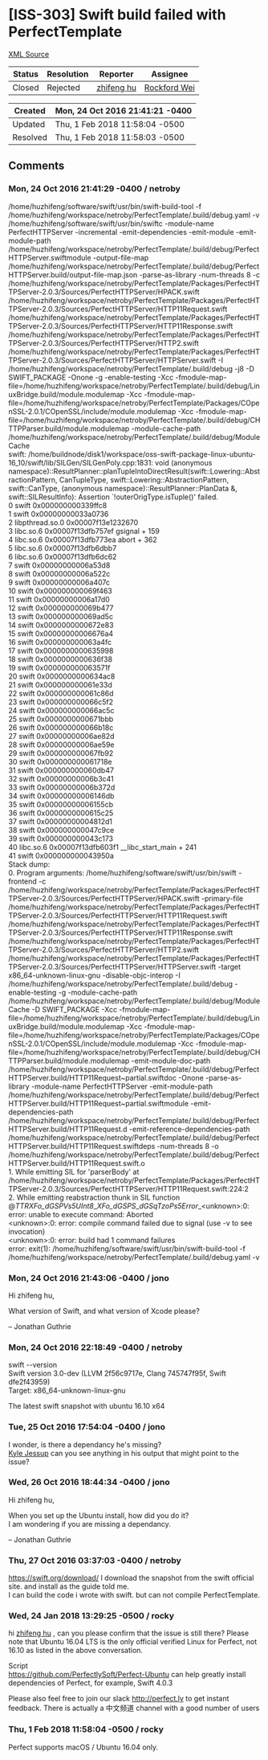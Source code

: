 # [ISS-303] Swift build failed with PerfectTemplate

[XML Source](../xml/ISS-303.xml)
<p></p>





Status|Resolution|Reporter|Assignee
------|----------|--------|--------
Closed|Rejected|[zhifeng hu](netroby)|[Rockford Wei]($rocky)





Created|Mon, 24 Oct 2016 21:41:21 -0400
-------|--------------
Updated|Thu, 1 Feb 2018 11:58:04 -0500
Resolved|Thu, 1 Feb 2018 11:58:03 -0500


## Comments




### Mon, 24 Oct 2016 21:41:29 -0400 / netroby 

<p><p>/home/huzhifeng/software/swift/usr/bin/swift-build-tool -f /home/huzhifeng/workspace/netroby/PerfectTemplate/.build/debug.yaml -v<br/>
/home/huzhifeng/software/swift/usr/bin/swiftc -module-name PerfectHTTPServer -incremental -emit-dependencies -emit-module -emit-module-path /home/huzhifeng/workspace/netroby/PerfectTemplate/.build/debug/PerfectHTTPServer.swiftmodule -output-file-map /home/huzhifeng/workspace/netroby/PerfectTemplate/.build/debug/PerfectHTTPServer.build/output-file-map.json -parse-as-library -num-threads 8 -c /home/huzhifeng/workspace/netroby/PerfectTemplate/Packages/PerfectHTTPServer-2.0.3/Sources/PerfectHTTPServer/HPACK.swift /home/huzhifeng/workspace/netroby/PerfectTemplate/Packages/PerfectHTTPServer-2.0.3/Sources/PerfectHTTPServer/HTTP11Request.swift /home/huzhifeng/workspace/netroby/PerfectTemplate/Packages/PerfectHTTPServer-2.0.3/Sources/PerfectHTTPServer/HTTP11Response.swift /home/huzhifeng/workspace/netroby/PerfectTemplate/Packages/PerfectHTTPServer-2.0.3/Sources/PerfectHTTPServer/HTTP2.swift /home/huzhifeng/workspace/netroby/PerfectTemplate/Packages/PerfectHTTPServer-2.0.3/Sources/PerfectHTTPServer/HTTPServer.swift -I /home/huzhifeng/workspace/netroby/PerfectTemplate/.build/debug -j8 -D SWIFT_PACKAGE -Onone -g -enable-testing -Xcc -fmodule-map-file=/home/huzhifeng/workspace/netroby/PerfectTemplate/.build/debug/LinuxBridge.build/module.modulemap -Xcc -fmodule-map-file=/home/huzhifeng/workspace/netroby/PerfectTemplate/Packages/COpenSSL-2.0.1/COpenSSL/include/module.modulemap -Xcc -fmodule-map-file=/home/huzhifeng/workspace/netroby/PerfectTemplate/.build/debug/CHTTPParser.build/module.modulemap -module-cache-path /home/huzhifeng/workspace/netroby/PerfectTemplate/.build/debug/ModuleCache<br/>
swift: /home/buildnode/disk1/workspace/oss-swift-package-linux-ubuntu-16_10/swift/lib/SILGen/SILGenPoly.cpp:1831: void (anonymous namespace)::ResultPlanner::planTupleIntoDirectResult(swift::Lowering::AbstractionPattern, CanTupleType, swift::Lowering::AbstractionPattern, swift::CanType, (anonymous namespace)::ResultPlanner::PlanData &amp;, swift::SILResultInfo): Assertion `!outerOrigType.isTuple()' failed.<br/>
0  swift           0x000000000339ffc8<br/>
1  swift           0x00000000033a0736<br/>
2  libpthread.so.0 0x00007f13e1232670<br/>
3  libc.so.6       0x00007f13dfb757ef gsignal + 159<br/>
4  libc.so.6       0x00007f13dfb773ea abort + 362<br/>
5  libc.so.6       0x00007f13dfb6dbb7<br/>
6  libc.so.6       0x00007f13dfb6dc62<br/>
7  swift           0x00000000006a53d8<br/>
8  swift           0x00000000006a522c<br/>
9  swift           0x00000000006a407c<br/>
10 swift           0x000000000069f463<br/>
11 swift           0x00000000006a17d0<br/>
12 swift           0x000000000069b477<br/>
13 swift           0x000000000069ad5c<br/>
14 swift           0x0000000000672e83<br/>
15 swift           0x00000000006676a4<br/>
16 swift           0x000000000063a4fc<br/>
17 swift           0x0000000000635998<br/>
18 swift           0x0000000000636f38<br/>
19 swift           0x000000000063571f<br/>
20 swift           0x0000000000634ac8<br/>
21 swift           0x000000000061e33d<br/>
22 swift           0x000000000061c86d<br/>
23 swift           0x000000000066c5f2<br/>
24 swift           0x000000000066ac5c<br/>
25 swift           0x0000000000671bbb<br/>
26 swift           0x000000000066b18c<br/>
27 swift           0x00000000006ae82d<br/>
28 swift           0x00000000006ae59e<br/>
29 swift           0x000000000067fb92<br/>
30 swift           0x000000000061718e<br/>
31 swift           0x000000000060db47<br/>
32 swift           0x00000000006b3c41<br/>
33 swift           0x00000000006b372d<br/>
34 swift           0x00000000006146db<br/>
35 swift           0x00000000006155cb<br/>
36 swift           0x0000000000615c25<br/>
37 swift           0x00000000004812d1<br/>
38 swift           0x000000000047c9ce<br/>
39 swift           0x000000000043c173<br/>
40 libc.so.6       0x00007f13dfb603f1 __libc_start_main + 241<br/>
41 swift           0x000000000043950a<br/>
Stack dump:<br/>
0.	Program arguments: /home/huzhifeng/software/swift/usr/bin/swift -frontend -c /home/huzhifeng/workspace/netroby/PerfectTemplate/Packages/PerfectHTTPServer-2.0.3/Sources/PerfectHTTPServer/HPACK.swift -primary-file /home/huzhifeng/workspace/netroby/PerfectTemplate/Packages/PerfectHTTPServer-2.0.3/Sources/PerfectHTTPServer/HTTP11Request.swift /home/huzhifeng/workspace/netroby/PerfectTemplate/Packages/PerfectHTTPServer-2.0.3/Sources/PerfectHTTPServer/HTTP11Response.swift /home/huzhifeng/workspace/netroby/PerfectTemplate/Packages/PerfectHTTPServer-2.0.3/Sources/PerfectHTTPServer/HTTP2.swift /home/huzhifeng/workspace/netroby/PerfectTemplate/Packages/PerfectHTTPServer-2.0.3/Sources/PerfectHTTPServer/HTTPServer.swift -target x86_64-unknown-linux-gnu -disable-objc-interop -I /home/huzhifeng/workspace/netroby/PerfectTemplate/.build/debug -enable-testing -g -module-cache-path /home/huzhifeng/workspace/netroby/PerfectTemplate/.build/debug/ModuleCache -D SWIFT_PACKAGE -Xcc -fmodule-map-file=/home/huzhifeng/workspace/netroby/PerfectTemplate/.build/debug/LinuxBridge.build/module.modulemap -Xcc -fmodule-map-file=/home/huzhifeng/workspace/netroby/PerfectTemplate/Packages/COpenSSL-2.0.1/COpenSSL/include/module.modulemap -Xcc -fmodule-map-file=/home/huzhifeng/workspace/netroby/PerfectTemplate/.build/debug/CHTTPParser.build/module.modulemap -emit-module-doc-path /home/huzhifeng/workspace/netroby/PerfectTemplate/.build/debug/PerfectHTTPServer.build/HTTP11Request~partial.swiftdoc -Onone -parse-as-library -module-name PerfectHTTPServer -emit-module-path /home/huzhifeng/workspace/netroby/PerfectTemplate/.build/debug/PerfectHTTPServer.build/HTTP11Request~partial.swiftmodule -emit-dependencies-path /home/huzhifeng/workspace/netroby/PerfectTemplate/.build/debug/PerfectHTTPServer.build/HTTP11Request.d -emit-reference-dependencies-path /home/huzhifeng/workspace/netroby/PerfectTemplate/.build/debug/PerfectHTTPServer.build/HTTP11Request.swiftdeps -num-threads 8 -o /home/huzhifeng/workspace/netroby/PerfectTemplate/.build/debug/PerfectHTTPServer.build/HTTP11Request.swift.o <br/>
1.	While emitting SIL for 'parserBody' at /home/huzhifeng/workspace/netroby/PerfectTemplate/Packages/PerfectHTTPServer-2.0.3/Sources/PerfectHTTPServer/HTTP11Request.swift:224:2<br/>
2.	While emitting reabstraction thunk in SIL function @<em>TTRXFo_dGSPVs5UInt8</em>_<em>XFo_dGSPS</em>_<em>dGSqT</em><em>zoPs5Error</em>_&lt;unknown&gt;:0: error: unable to execute command: Aborted<br/>
&lt;unknown&gt;:0: error: compile command failed due to signal (use -v to see invocation)<br/>
&lt;unknown&gt;:0: error: build had 1 command failures<br/>
error: exit(1): /home/huzhifeng/software/swift/usr/bin/swift-build-tool -f /home/huzhifeng/workspace/netroby/PerfectTemplate/.build/debug.yaml -v</p></p>


### Mon, 24 Oct 2016 21:43:06 -0400 / jono 

<p><p>Hi zhifeng hu,</p>

<p>What version of Swift, and what version of Xcode please?</p>

<p>– Jonathan Guthrie</p></p>


### Mon, 24 Oct 2016 22:18:49 -0400 / netroby 

<p><p>swift --version<br/>
Swift version 3.0-dev (LLVM 2f56c9717e, Clang 745747f95f, Swift dfe2f43959)<br/>
Target: x86_64-unknown-linux-gnu</p>


<p>The latest swift snapshot with ubuntu 16.10 x64</p></p>


### Tue, 25 Oct 2016 17:54:04 -0400 / jono 

<p><p>I wonder, is there a dependancy he's missing?<br/>
<a href="http://jira.perfect.org:8080/secure/ViewProfile.jspa?name=kjessup" class="user-hover" rel="kjessup">Kyle Jessup</a> can you see anything in his output that might point to the issue?</p></p>


### Wed, 26 Oct 2016 18:44:34 -0400 / jono 

<p><p>Hi zhifeng hu,</p>

<p>When you set up the Ubuntu install, how did you do it?<br/>
I am wondering if you are missing a dependancy.</p>

<p>– Jonathan Guthrie</p></p>


### Thu, 27 Oct 2016 03:37:03 -0400 / netroby 

<p><p><a href="https://swift.org/download/" class="external-link" rel="nofollow">https://swift.org/download/</a> I download the snapshot from the swift official site. and install as the guide told me.<br/>
I can build the code i wrote with swift. but can not compile PerfectTemplate.</p></p>


### Wed, 24 Jan 2018 13:29:25 -0500 / rocky 

<p><p>hi <a href="http://jira.perfect.org:8080/secure/ViewProfile.jspa?name=netroby" class="user-hover" rel="netroby">zhifeng hu</a> , can you please confirm that the issue is still there? Please note that Ubuntu 16.04 LTS is the only official verified Linux for Perfect, not 16.10 as listed in the above conversation.</p>



<p>Script <br/>
<a href="https://github.com/PerfectlySoft/Perfect-Ubuntu" class="external-link" rel="nofollow">https://github.com/PerfectlySoft/Perfect-Ubuntu</a> can help greatly install dependencies of Perfect, for example, Swift 4.0.3</p>

<p>Please also feel free to join our slack <a href="http://perfect.ly/" class="external-link" rel="nofollow">http://perfect.ly</a> to get instant feedback. There is actually a 中文频道 channel with a good number of users</p></p>


### Thu, 1 Feb 2018 11:58:04 -0500 / rocky 

<p><p>Perfect supports macOS / Ubuntu 16.04 only.</p></p>


